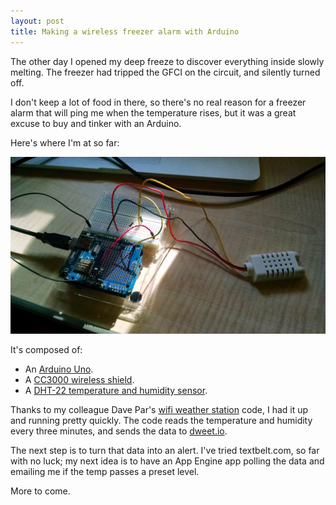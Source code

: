 ```yaml
---
layout: post
title: Making a wireless freezer alarm with Arduino
---
```


The other day I opened my deep freeze to discover everything inside slowly melting.
The freezer had tripped the GFCI on the circuit, and silently turned off.

I don't keep a lot of food in there, so there's no real reason for a freezer alarm
that will ping me when the temperature rises, but it was a great excuse to buy and
tinker with an Arduino.

Here's where I'm at so far:

<img src="/images/IMG_20140807_094658119.jpg" width="600px">

<!--more-->

It's composed of:

* An [Arduino Uno](http://www.amazon.com/gp/product/B00BT0NDB8/ref=as_li_tl?ie=UTF8&camp=1789&creative=390957&creativeASIN=B00BT0NDB8&linkCode=as2&tag=camperizecom-20&linkId=MFPBW5NMRVYH2KDN).
* A [CC3000 wireless shield](http://www.amazon.com/gp/product/B00J2QA9FE/ref=as_li_tl?ie=UTF8&camp=1789&creative=390957&creativeASIN=B00J2QA9FE&linkCode=as2&tag=camperizecom-20&linkId=QXHSANCOQFYV3OO7).
* A [DHT-22 temperature and humidity sensor](http://www.amazon.com/s/?_encoding=UTF8&camp=1789&creative=390957&field-keywords=dht-22&linkCode=ur2&rh=i%3Aaps%2Ck%3Adht-22&sprefix=dht-2%2Caps&tag=camperizecom-20&url=search-alias%3Daps&linkId=K6KTTIZADGHF3SAQ).

Thanks to my colleague Dave Par's [wifi weather station](https://github.com/Davepar/wifi-weather-station)
code, I had it up and running pretty quickly. The code reads the temperature and humidity every three
minutes, and sends the data to [dweet.io](http://dweet.io).

The next step is to turn that data into an alert. I've tried textbelt.com, so far with no luck; my next
idea is to have an App Engine app polling the data and emailing me if the temp passes a preset level.

More to come.
